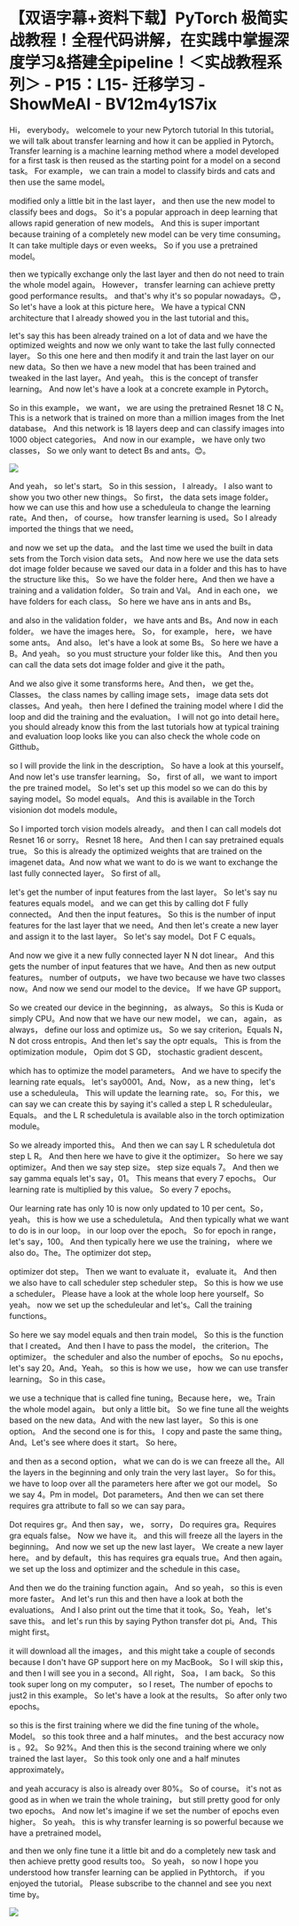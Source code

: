# 【双语字幕+资料下载】PyTorch 极简实战教程！全程代码讲解，在实践中掌握深度学习&搭建全pipeline！＜实战教程系列＞ - P15：L15- 迁移学习 - ShowMeAI - BV12m4y1S7ix

Hi， everybody。 welcomele to your new Pytorch tutorial In this tutorial。 we will talk about transfer learning and how it can be applied in Pytorch。 Transfer learning is a machine learning method where a model developed for a first task is then reused as the starting point for a model on a second task。 For example， we can train a model to classify birds and cats and then use the same model。

 modified only a little bit in the last layer， and then use the new model to classify bees and dogs。 So it's a popular approach in deep learning that allows rapid generation of new models。 And this is super important because training of a completely new model can be very time consuming。 It can take multiple days or even weeks。 So if you use a pretrained model。

 then we typically exchange only the last layer and then do not need to train the whole model again。 However， transfer learning can achieve pretty good performance results。 and that's why it's so popular nowadays。😊，So let's have a look at this picture here。 We have a typical CNN architecture that I already showed you in the last tutorial and this。

 let's say this has been already trained on a lot of data and we have the optimized weights and now we only want to take the last fully connected layer。 So this one here and then modify it and train the last layer on our new data。So then we have a new model that has been trained and tweaked in the last layer。And yeah。 this is the concept of transfer learning。 And now let's have a look at a concrete example in Pytorch。

 So in this example， we want， we are using the pretrained Resnet 18 C N。 This is a network that is trained on more than a million images from the Inet database。 And this network is 18 layers deep and can classify images into 1000 object categories。 And now in our example， we have only two classes， So we only want to detect Bs and ants。😊。



![](img/96844ee58fe06a9d803e6f751f732b19_1.png)

And yeah， so let's start。 So in this session， I already。 I also want to show you two other new things。 So first， the data sets image folder。 how we can use this and how use a scheduleula to change the learning rate。And then， of course。 how transfer learning is used。So I already imported the things that we need。

 and now we set up the data。 and the last time we used the built in data sets from the Torch vision data sets。 And now here we use the data sets dot image folder because we saved our data in a folder and this has to have the structure like this。 So we have the folder here。And then we have a training and a validation folder。 So train and Val。 And in each one， we have folders for each class。 So here we have ans in ants and Bs。

 and also in the validation folder， we have ants and Bs。And now in each folder。 we have the images here。 So， for example， here， we have some ants。 And also。 let's have a look at some Bs。 So here we have a B。And yeah。 so you must structure your folder like this。 And then you can call the data sets dot image folder and give it the path。

And we also give it some transforms here。And then， we get the。Classes。 the class names by calling image sets， image data sets dot classes。And yeah。 then here I defined the training model where I did the loop and did the training and the evaluation。 I will not go into detail here。 you should already know this from the last tutorials how at typical training and evaluation loop looks like you can also check the whole code on Gitthub。

 so I will provide the link in the description。 So have a look at this yourself。And now let's use transfer learning。 So， first of all， we want to import the pre trained model。 So let's set up this model so we can do this by saying model。So model equals。 And this is available in the Torch visionion dot models module。

 So I imported torch vision models already。 and then I can call models dot Resnet 16 or sorry。 Resnet 18 here。 And then I can say pretrained equals true。 So this is already the optimized weights that are trained on the imagenet data。And now what we want to do is we want to exchange the last fully connected layer。 So first of all。

 let's get the number of input features from the last layer。 So let's say nu features equals model。 and we can get this by calling dot F fully connected。 And then the input features。 So this is the number of input features for the last layer that we need。And then let's create a new layer and assign it to the last layer。 So let's say model。Dot F C equals。

 And now we give it a new fully connected layer N N dot linear。 And this gets the number of input features that we have。And then as new output features。 number of outputs， we have two because we have two classes now。And now we send our model to the device。 If we have GP support。

 So we created our device in the beginning， as always。 So this is Kuda or simply CPU。And now that we have our new model， we can， again， as always， define our loss and optimize us。 So we say criterion。Equals N， N dot cross entropis。And then let's say the optr equals。 This is from the optimization module， Opim dot S GD， stochastic gradient descent。

 which has to optimize the model parameters。 And we have to specify the learning rate equals。 let's say0001。And。Now， as a new thing， let's use a scheduleula。 This will update the learning rate。 so。For this， we can say we can create this by saying it's called a step L R scheduleular。Equals。 and the L R scheduletula is available also in the torch optimization module。

 So we already imported this。 And then we can say L R scheduletula dot step L R。 And then here we have to give it the optimizer。 So here we say optimizer。And then we say step size。 step size equals 7。 And then we say gamma equals let's say，01。 This means that every 7 epochs。 Our learning rate is multiplied by this value。 So every 7 epochs。

 Our learning rate has only 10 is now only updated to 10 per cent。So， yeah。 this is how we use a scheduletula。 And then typically what we want to do is in our loop。 in our loop over the epoch。 So for epoch in range， let's say，100。 And then typically here we use the training， where we also do。The。The optimizer dot step。

 optimizer dot step。 Then we want to evaluate it， evaluate it。 And then we also have to call scheduler step scheduler step。 So this is how we use a scheduler。 Please have a look at the whole loop here yourself。So yeah。 now we set up the scheduleular and let's。Call the training functions。

 So here we say model equals and then train model。 So this is the function that I created。 And then I have to pass the model， the criterion。The optimizer。 the scheduler and also the number of epochs。 So nu epochs， let's say 20。And。Yeah。 so this is how we use， how we can use transfer learning。 So in this case。

 we use a technique that is called fine tuning。Because here， we。Train the whole model again。 but only a little bit。 So we fine tune all the weights based on the new data。And with the new last layer。 So this is one option。 And the second one is for this。 I copy and paste the same thing。And。Let's see where does it start。 So here。

 and then as a second option， what we can do is we can freeze all the。All the layers in the beginning and only train the very last layer。 So for this。 we have to loop over all the parameters here after we got our model。 So we say 4。Pm in model。Dot parameters。And then we can set there requires gra attribute to fall so we can say para。

Dot requires gr。And then say， we， sorry， Do requires gra。Requires gra equals false。 Now we have it。 and this will freeze all the layers in the beginning。 And now we set up the new last layer。 We create a new layer here。 and by default， this has requires gra equals true。And then again。 we set up the loss and optimizer and the schedule in this case。

 And then we do the training function again。 And so yeah， so this is even more faster。 And let's run this and then have a look at both the evaluations。 And I also print out the time that it took。So。Yeah， let's save this。 and let's run this by saying Python transfer dot pi。And。This might first。

 it will download all the images， and this might take a couple of seconds because I don't have GP support here on my MacBook。 So I will skip this， and then I will see you in a second。All right， Soa， I am back。 So this took super long on my computer， so I reset。The number of epochs to just2 in this example。 So let's have a look at the results。 So after only two epochs。

 so this is the first training where we did the fine tuning of the whole。Model。 so this took three and a half minutes。 and the best accuracy now is 。92。 So 92%。And then this is the second training where we only trained the last layer。 So this took only one and a half minutes approximately。

 and yeah accuracy is also is already over 80%。 So of course。 it's not as good as in when we train the whole training， but still pretty good for only two epochs。 And now let's imagine if we set the number of epochs even higher。 So yeah。 this is why transfer learning is so powerful because we have a pretrained model。

 and then we only fine tune it a little bit and do a completely new task and then achieve pretty good results too。 So yeah， so now I hope you understood how transfer learning can be applied in Pythtorch。 if you enjoyed the tutorial。 Please subscribe to the channel and see you next time by。

![](img/96844ee58fe06a9d803e6f751f732b19_3.png)